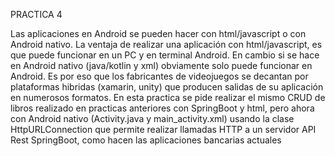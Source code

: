 PRACTICA 4


Las aplicaciones en Android se pueden hacer con html/javascript o con 
Android nativo. La ventaja de realizar una aplicación con html/javascript, es 
que puede funcionar en un PC y en terminal Android. En cambio si se hace 
en Android nativo (java/kotlin y xml) obviamente solo puede funcionar en 
Android. Es por eso que los fabricantes de videojuegos se decantan por 
plataformas hibridas (xamarin, unity) que producen salidas de su aplicación 
en numerosos formatos.
En esta practica se pide realizar el mismo CRUD de libros realizado en 
practicas anteriores con SpringBoot y html, pero ahora con Android nativo 
(Activity.java y main_activity.xml) usando la clase HttpURLConnection que 
permite realizar llamadas HTTP a un servidor API Rest SpringBoot, como 
hacen las aplicaciones bancarias actuales
